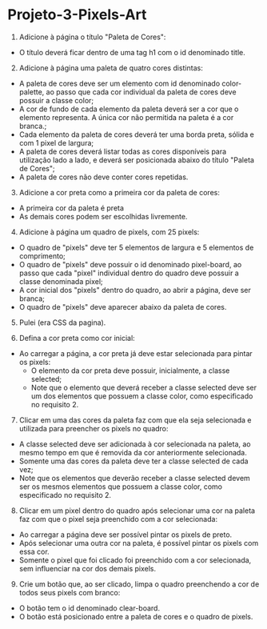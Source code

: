 # Projeto-3-Pixels-Art

1. Adicione à página o título "Paleta de Cores":
- O título deverá ficar dentro de uma tag h1 com o id denominado title.

2. Adicione à página uma paleta de quatro cores distintas:
- A paleta de cores deve ser um elemento com id denominado color-palette, ao passo que cada cor individual da paleta de cores deve possuir a classe color;
- A cor de fundo de cada elemento da paleta deverá ser a cor que o elemento representa. A única cor não permitida na paleta é a cor branca.;
- Cada elemento da paleta de cores deverá ter uma borda preta, sólida e com 1 pixel de largura;
- A paleta de cores deverá listar todas as cores disponíveis para utilização lado a lado, e deverá ser posicionada abaixo do título "Paleta de Cores";
- A paleta de cores não deve conter cores repetidas.

3. Adicione a cor preta como a primeira cor da paleta de cores:
- A primeira cor da paleta é preta
- As demais cores podem ser escolhidas livremente.

4. Adicione à página um quadro de pixels, com 25 pixels:
- O quadro de "pixels" deve ter 5 elementos de largura e 5 elementos de comprimento;
- O quadro de "pixels" deve possuir o id denominado pixel-board, ao passo que cada "pixel" individual dentro do quadro deve possuir a classe denominada pixel;
- A cor inicial dos "pixels" dentro do quadro, ao abrir a página, deve ser branca;
- O quadro de "pixels" deve aparecer abaixo da paleta de cores.

5. Pulei (era CSS da pagina).

6. Defina a cor preta como cor inicial:
- Ao carregar a página, a cor preta já deve estar selecionada para pintar os pixels:
    - O elemento da cor preta deve possuir, inicialmente, a classe selected;
    - Note que o elemento que deverá receber a classe selected deve ser um dos elementos que possuem a classe color, como especificado no requisito 2.

7. Clicar em uma das cores da paleta faz com que ela seja selecionada e utilizada para preencher os pixels no quadro:
- A classe selected deve ser adicionada à cor selecionada na paleta, ao mesmo tempo em que é removida da cor anteriormente selecionada.
- Somente uma das cores da paleta deve ter a classe selected de cada vez;
- Note que os elementos que deverão receber a classe selected devem ser os mesmos elementos que possuem a classe color, como especificado no requisito 2.

8. Clicar em um pixel dentro do quadro após selecionar uma cor na paleta faz com que o pixel seja preenchido com a cor selecionada:
- Ao carregar a página deve ser possível pintar os pixels de preto.
- Após selecionar uma outra cor na paleta, é possível pintar os pixels com essa cor.
- Somente o pixel que foi clicado foi preenchido com a cor selecionada, sem influenciar na cor dos demais pixels.

9. Crie um botão que, ao ser clicado, limpa o quadro preenchendo a cor de todos seus pixels com branco:
- O botão tem o id denominado clear-board.
- O botão está posicionado entre a paleta de cores e o quadro de pixels.